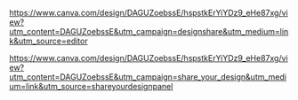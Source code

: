 https://www.canva.com/design/DAGUZoebssE/hspstkErYiYDz9_eHe87xg/view?utm_content=DAGUZoebssE&utm_campaign=designshare&utm_medium=link&utm_source=editor

https://www.canva.com/design/DAGUZoebssE/hspstkErYiYDz9_eHe87xg/view?utm_content=DAGUZoebssE&utm_campaign=share_your_design&utm_medium=link&utm_source=shareyourdesignpanel
